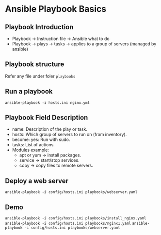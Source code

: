 # Ansible Playbook Basics

## Playbook Introduction 
- Playbook -> Instruction file -> Ansible what to do
- Playbook -> plays -> tasks -> applies to a group of servers (managed by ansible)

## Playbook structure
Refer any file under foler `playbooks`

## Run a playbook 
`ansible-playbook -i hosts.ini nginx.yml`

## Playbook Field Description 
- name: Description of the play or task.
- hosts: Which group of servers to run on (from inventory).
- become: yes: Run with sudo.
- tasks: List of actions.
- Modules example:
    - apt or yum → install packages.
    - service → start/stop services.
    - copy → copy files to remote servers.

## Deploy a web server
`ansible-playbook -i config/hosts.ini playbooks/webserver.yaml`

## Demo 
`ansible-playbook -i config/hosts.ini playbooks/install_nginx.yaml`
`ansible-playbook -i config/hosts.ini playbooks/nginx1.yaml`
`ansible-playbook -i config/hosts.ini playbooks/webserver.yaml`